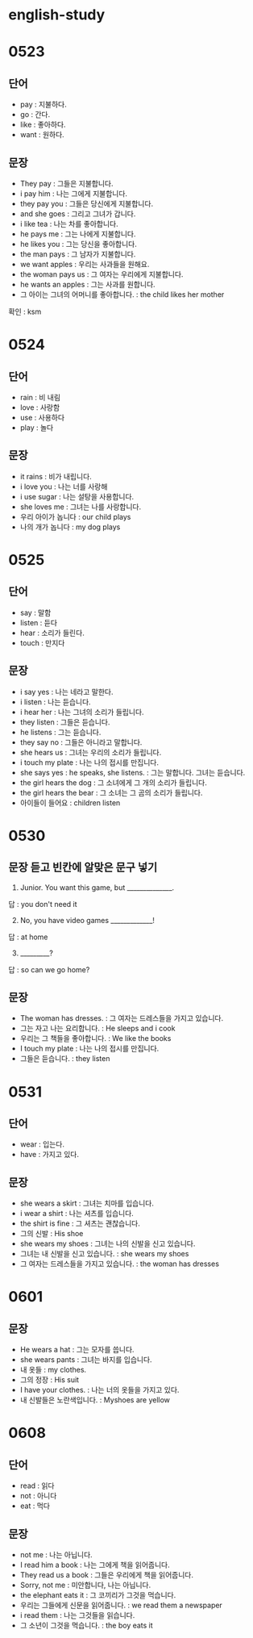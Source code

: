# english-study
# 0523
## 단어
- pay : 지불하다.
- go : 간다.
- like : 좋아하다.
- want : 원하다.
## 문장
- They pay : 그들은 지불합니다.
- i pay him : 나는 그에게 지불합니다.
- they pay you : 그들은 당신에게 지불합니다. 
- and she goes : 그리고 그녀가 갑니다.
- i like tea : 나는 차를 좋아합니다.
- he pays me : 그는 나에게 지불합니다.
- he likes you : 그는 당신을 좋아합니다.
- the man pays : 그 남자가 지불합니다.
- we want apples : 우리는 사과들을 원해요.
- the woman pays us : 그 여자는 우리에게 지불합니다.
- he wants an apples : 그는 사과를 원합니다.
- 그 아이는 그녀의 어머니를 좋아합니다. : the child likes her mother

확인 : ksm
# 0524
## 단어
- rain : 비 내림
- love : 사랑함
- use : 사용하다
- play : 놀다
## 문장
- it rains : 비가 내립니다.
- i love you : 나는 너를 사랑해
- i use sugar : 나는 설탕을 사용합니다.
- she loves me : 그녀는 나를 사랑합니다.
- 우리 아이가 놉니다 : our child plays
- 나의 개가 놉니다 : my dog plays

# 0525
## 단어
- say : 말함
- listen : 듣다
- hear : 소리가 들린다.
- touch : 만지다
## 문장
- i say yes : 나는 네라고 말한다.
- i listen : 나는 듣습니다.
- i hear her : 나는 그녀의 소리가 들립니다.
- they listen : 그들은 듣습니다.
- he listens : 그는 듣습니다.
- they say no : 그들은 아니라고 말합니다.
- she hears us : 그녀는 우리의 소리가 들립니다.
- i touch my plate : 나는 나의 접시를 만집니다.
- she says yes : he speaks, she listens. : 그는 말합니다. 그녀는 듣습니다.
- the girl hears the dog : 그 소녀에게 그 개의 소리가 들립니다.
- the girl hears the bear : 그 소녀는 그 곰의 소리가 들립니다.
- 아이들이 들어요 : children listen
# 0530
## 문장 듣고 빈칸에 알맞은 문구 넣기

1. Junior. You want this game, but ______________.

답 : you don't need it

2. No, you have video games _____________!

답 : at home

3. _________?

답 : so can we go home?
## 문장
- The woman has dresses. : 그 여자는 드레스들을 가지고 있습니다.
- 그는 자고 나는 요리합니다. : He sleeps and i cook
- 우리는 그 책들을 좋아합니다. : We like the books
- I touch my plate : 나는 나의 접시를 만집니다.
- 그들은 듣습니다. : they listen 
# 0531
## 단어
- wear : 입는다.
- have : 가지고 있다.
## 문장
- she wears a skirt :  그녀는 치마를 입습니다.
- i wear a shirt : 나는 셔츠를 입습니다.
- the shirt is fine : 그 셔츠는 괜찮습니다.
- 그의 신발 : His shoe
- she wears my shoes : 그녀는 나의 신발을 신고 있습니다.
- 그녀는 내 신발을 신고 있습니다. : she wears my shoes
- 그 여자는 드레스들을 가지고 있습니다. : the woman has dresses
# 0601
## 문장
- He wears a hat : 그는 모자를 씁니다.
- she wears pants : 그녀는 바지를 입습니다.
- 내 옷들 : my clothes.
- 그의 정장 : His suit
- I have your clothes. : 나는 너의 옷들을 가지고 있다.
- 내 신발들은 노란색입니다. : Myshoes are yellow
# 0608
## 단어
- read : 읽다
- not : 아니다
- eat : 먹다
## 문장
- not me : 나는 아닙니다.
- I read him a book : 나는 그에게 책을 읽어줍니다.
- They read us a book : 그들은 우리에게 책을 읽어줍니다.
- Sorry, not me : 미안합니다, 나는 아닙니다.
- the elephant eats it : 그 코끼리가 그것을 먹습니다.
- 우리는 그들에게 신문을 읽어줍니다. : we read them a newspaper
- i read them : 나는 그것들을 읽습니다.
- 그 소년이 그것을 먹습니다. : the boy eats it

